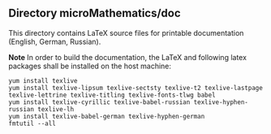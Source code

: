 ## Directory microMathematics/doc

This directory contains LaTeX source files for printable documentation (English, German, Russian).

**Note**
In order to build the documentation, the LaTeX and following latex packages shall be installed on the host machine:

```
yum install texlive
yum install texlive-lipsum texlive-sectsty texlive-t2 texlive-lastpage texlive-lettrine texlive-titling texlive-fonts-tlwg babel
yum install texlive-cyrillic texlive-babel-russian texlive-hyphen-russian texlive-lh 
yum install texlive-babel-german texlive-hyphen-german
fmtutil --all
```
